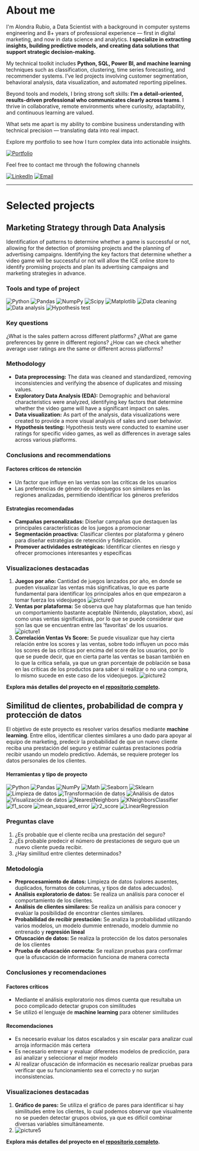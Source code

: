 # About me

I'm Alondra Rubio, a Data Scientist with a background in computer systems engineering and 8+ years of professional experience — first in digital marketing, and now in data science and analytics. **I specialize in extracting insights, building predictive models, and creating data solutions that support strategic decision-making.**

My technical toolkit includes **Python, SQL, Power BI, and machine learning** techniques such as classification, clustering, time series forecasting, and recommender systems. I’ve led projects involving customer segmentation, behavioral analysis, data visualization, and automated reporting pipelines.

Beyond tools and models, I bring strong soft skills: **I’m a detail-oriented, results-driven professional who communicates clearly across teams**. I thrive in collaborative, remote environments where curiosity, adaptability, and continuous learning are valued.

What sets me apart is my ability to combine business understanding with technical precision — translating data into real impact.

Explore my portfolio to see how I turn complex data into actionable insights.

[![Portfolio](https://img.shields.io/badge/portfolio-%23295F98.svg?style=for-the-badge&logo=linkedin&logoColor=white)](https://github.com/alorubio)

Feel free to contact me through the following channels

[![LinkedIn](https://img.shields.io/badge/linkedin-%23295F98.svg?style=for-the-badge&logo=linkedin&logoColor=white)](https://www.linkedin.com/in/alondra-rubio-ramirez)
[![Email](https://img.shields.io/badge/Email-295F98?style=for-the-badge&logo=microsoft-outlook&logoColor=white)](mailto:ar_lark@hotmail.com)

* * *

# Selected projects

## Marketing Strategy through Data Analysis 
Identification of patterns to determine whether a game is successful or not, allowing for the detection of promising projects and the planning of advertising campaigns. Identifying the key factors that determine whether a video game will be successful or not will allow the ICE online store to identify promising projects and plan its advertising campaigns and marketing strategies in advance.

### Tools and type of project
![Python](https://img.shields.io/badge/python-357ebd?style=for-the-badge&logo=python&logoColor=white)
![Pandas](https://img.shields.io/badge/pandas-%23357ebd.svg?style=for-the-badge&logo=pandas&logoColor=white)
![NumpPy](https://img.shields.io/badge/numpy-295F98?style=for-the-badge)
![Scipy](https://img.shields.io/badge/Scipy-357ebd?style=for-the-badge)
![Matplotlib](https://img.shields.io/badge/Matplotlib-357ebd?style=for-the-badge)
![Data cleaning](https://img.shields.io/badge/Data_cleaning-295F98?style=for-the-badge)
![Data analysis](https://img.shields.io/badge/Data_analysis-295F98?style=for-the-badge)
![Hypothesis test](https://img.shields.io/badge/hypothesis_test-295F98?style=for-the-badge)

### Key questions
¿What is the sales pattern across different platforms?
¿What are game preferences by genre in different regions?
¿How can we check whether average user ratings are the same or different across platforms?


### Methodology
- **Data preprocessing:** The data was cleaned and standardized, removing inconsistencies and verifying the absence of duplicates and missing values.
- **Exploratory Data Analysis (EDA):** Demographic and behavioral characteristics were analyzed, identifying key factors that determine whether the video game will have a significant impact on sales.
- **Data visualization:** As part of the analysis, data visualizations were created to provide a more visual analysis of sales and user behavior.
- **Hypothesis testing:** Hypothesis tests were conducted to examine user ratings for specific video games, as well as differences in average sales across various platforms.

### Conclusions and recommendations

#### Factores críticos de retención
- Un factor que influye en las ventas son las críticas de los usuarios
- Las preferencias de género de videojuegos son similares en las regiones analizadas, permitiendo identificar los géneros preferidos

#### Estrategias recomendadas
- **Campañas personalizadas:** Diseñar campañas que destaquen las principales características de los juegos a promocionar
- **Segmentación proactiva:** Clasificar clientes por plataforma y género para diseñar estratégias de retención y fidelización.
- **Promover actividades estratégicas:** Identificar clientes en riesgo y ofrecer promociones interesantes y específicas

### Visualizaciones destacadas
1. **Juegos por año:** Cantidad de juegos lanzados por año, en donde se pueden visualizar las ventas más significativas, lo que es parte fundamental para identificar los principales años en que empezaron a tomar fuerza los videojuegos
![picture0](images/Picture0.png)
2. **Ventas por plataforma:** Se observa que hay plataformas que han tenido un comportamiento bastante aceptable (Nintendo, playstation, xbox), así como unas ventas significativas, por lo que se puede considerar que son las que se encuentran entre las 'favoritas' de los usuarios.
![picture1](images/Picture1.png)
3. **Correlación Ventas Vs Score:** Se puede visualizar que hay cierta relación entre los scores y las ventas, sobre todo influyen un poco más los scores de las críticas por encima del score de los usuarios, por lo que se puede decir, que en cierta parte las ventas se basan también en lo que la crítica señala, ya que un gran porcentaje de población se basa en las críticas de los productos para saber si realizar o no una compra, lo mismo sucede en este caso de los videojuegos.
![picture2](images/Picture2.png)

**Explora más detalles del proyecto en el [repositorio completo](https://https://github.com/alorubio/Proyecto_Ice_videojuegos_online).**

## Similitud de clientes, probabilidad de compra y protección de datos
El objetivo de este proyecto es resolver varios desafíos mediante **machine learning**. Entre ellos, identificar clientes similares a uno dado para apoyar al equipo de marketing, predecir la probabilidad de que un nuevo cliente reciba una prestación del seguro y estimar cuántas prestaciones podría recibir usando un modelo predictivo. Además, se requiere proteger los datos personales de los clientes.

#### Herramientas y tipo de proyecto
![Python](https://img.shields.io/badge/python-357ebd?style=for-the-badge&logo=python&logoColor=white)
![Pandas](https://img.shields.io/badge/pandas-%23357ebd.svg?style=for-the-badge&logo=pandas&logoColor=white)
![NumPy](https://img.shields.io/badge/NumPy-%23357ebd.svg?style=for-the-badge&logo=scipy&logoColor=white)
![Math](https://img.shields.io/badge/Matplotlib-%23357ebd.svg?style=for-the-badge&logo=Matplotlib&logoColor=black)
![Seaborn](https://img.shields.io/badge/Seaborn-357ebd?style=for-the-badge)
![Sklearn](https://img.shields.io/badge/Sklearn-357ebd?style=for-the-badge)
![Limpieza de datos](https://img.shields.io/badge/Limpieza_de_datos-295F98?style=for-the-badge)
![Transformación de datos](https://img.shields.io/badge/Transformación_de_datos-295F98?style=for-the-badge)
![Análisis de datos](https://img.shields.io/badge/Análisis_de_datos-295F98?style=for-the-badge)
![Visualización de datos](https://img.shields.io/badge/Visualización_de_datos-295F98?style=for-the-badge)
![NearestNeighbors](https://img.shields.io/badge/NearestNeighbors-295F98?style=for-the-badge)
![KNeighborsClassifier](https://img.shields.io/badge/KNeighborsClassifier-295F98?style=for-the-badge)
![f1_score](https://img.shields.io/badge/f1_score-295F98?style=for-the-badge)
![mean_squared_error](https://img.shields.io/badge/mean_squared_error-295F98?style=for-the-badge)
![r2_score](https://img.shields.io/badge/r2_score-295F98?style=for-the-badge)
![LinearRegression](https://img.shields.io/badge/LinearRegression-295F98?style=for-the-badge)

### Preguntas clave
1. ¿Es probable que el cliente reciba una prestación del seguro?
2. ¿Es probable predecir el número de prestaciones de seguro que un nuevo cliente pueda recibir.
3. ¿Hay similitud entre clientes determinados?

### Metodología
- **Preprocesamiento de datos:** Limpieza de datos (valores ausentes, duplicados, formatos de columnas, y tipos de datos adecuados).
- **Análisis exploratorio de datos:** Se realiza un análisis para conocer el comportamiento de los clientes.
- **Análisis de clientes similares:** Se realiza un análisis para conocer y evalúar la posibilidad de encontrar clientes similares.
- **Probabilidad de recibir prestación:** Se analiza la probabilidad utilizando varios modelos, un modelo dummie entrenado, modelo dummie no entrenado y **regresión lineal**
- **Ofuscación de datos:** Se realiza la protección de los datos personales de los clientes
- **Prueba de ofuscación correcta:** Se realizan pruebas para confirmar que la ofuscación de información funciona de manera correcta

### Conclusiones y recomendaciones

#### Factores críticos
- Mediante el análisis exploratorio nos dimos cuenta que resultaba un poco complicado detectar grupos con similitudes
- Se utilizó el lenguaje de **machine learning** para obtener similitudes

#### Recomendaciones
- Es necesario evaluar los datos escalados y sin escalar para analizar cual arroja información más certera
- Es necesario entrenar y evaluar diferentes modelos de predicción, para así analizar y seleccionar el mejor modelo
- Al realizar ofuscación de información es necesario realizar pruebas para verificar que su funcionamiento sea el correcto y no surjan inconsistencias.

### Visualizaciones destacadas
1. **Gráfico de pares:** Se utiliza el gráfico de pares para identificar si hay similitudes entre los clientes, lo cual podemos observar que visualmente no se pueden detectar grupos obvios, ya que es difícil combinar diversas variables simultáneamente.
2. ![picture5](images/picture5.png)

**Explora más detalles del proyecto en el [repositorio completo](https://github.com/alorubio/Proyecto_Sure_Tomorrow_seguros).**
